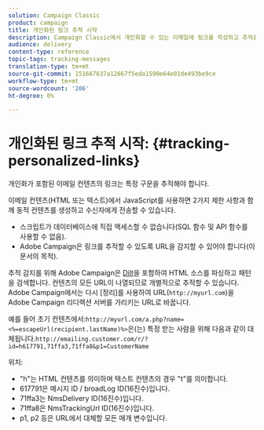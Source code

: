```yaml
---
solution: Campaign Classic
product: campaign
title: 개인화된 링크 추적 시작
description: Campaign Classic에서 개인화할 수 있는 이메일에 링크를 작성하고 추적을 지원하는 방법을 알아봅니다.
audience: delivery
content-type: reference
topic-tags: tracking-messages
translation-type: tm+mt
source-git-commit: 151667637a12667f5eda1590e64e01de493be9ce
workflow-type: tm+mt
source-wordcount: '206'
ht-degree: 0%

---
```



# 개인화된 링크 추적 시작: {#tracking-personalized-links}

개인화가 포함된 이메일 컨텐츠의 링크는 특정 구문을 추적해야 합니다.

이메일 컨텐츠(HTML 또는 텍스트)에서 JavaScript를 사용하면 2가지 제한 사항과 함께 동적 컨텐츠를 생성하고 수신자에게 전송할 수 있습니다.

* 스크립트가 데이터베이스에 직접 액세스할 수 없습니다(SQL 함수 및 API 함수를 사용할 수 없음).
* Adobe Campaign은 링크를 추적할 수 있도록 URL을 감지할 수 있어야 합니다(이 문서의 목적).

추적 감지를 위해 Adobe Campaign은 [Dilt](http://www.html-tidy.org/)을 포함하여 HTML 소스를 파싱하고 패턴을 검색합니다. 컨텐츠의 모든 URL이 나열되므로 개별적으로 추적할 수 있습니다. Adobe Campaign에서는 다시 [정리]를 사용하여 URL(`http://myurl.com`)을 Adobe Campaign 리디렉션 서버를 가리키는 URL로 바꿉니다.

예를 들어 초기 컨텐츠에서:`http://myurl.com/a.php?name=<%=escapeUrl(recipient.lastName)%>`은(는) 특정 받는 사람을 위해 다음과 같이 대체됩니다.`http://emailing.customer.com/r/?id=h617791,71ffa3,71ffa8&p1=CustomerName`

위치:

* &quot;h&quot;는 HTML 컨텐츠를 의미하며 텍스트 컨텐츠의 경우 &quot;t&quot;를 의미합니다.
* 617791은 메시지 ID / broadLog ID(16진수)입니다.
* 71ffa3는 NmsDelivery ID(16진수)입니다.
* 71ffa8은 NmsTrackingUrl ID(16진수)입니다.
* p1, p2 등은 URL에서 대체할 모든 매개 변수입니다.
